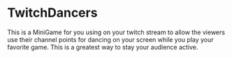 # TwitchDancers
This is a MiniGame for you using on your twitch stream to allow the viewers use their channel points for dancing on your screen while you play your favorite game. This is a greatest way to stay your audience active.
